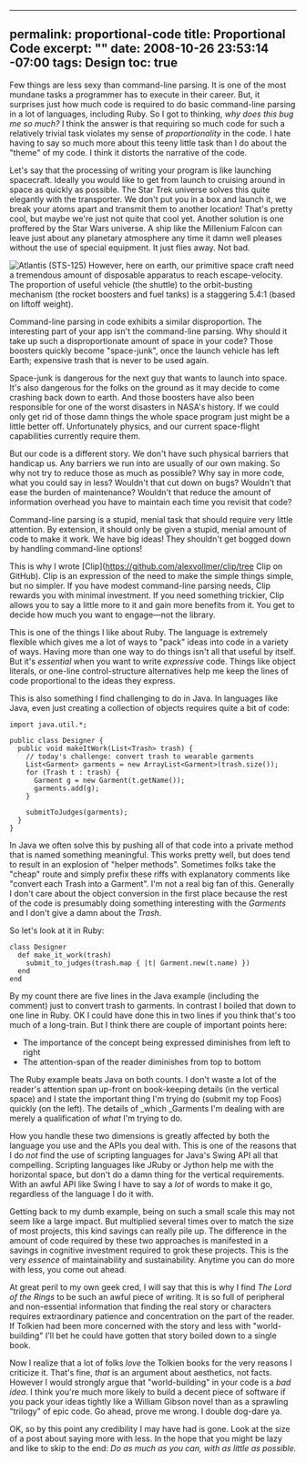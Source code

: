 ----- 
permalink: proportional-code
title: Proportional Code
excerpt: ""
date: 2008-10-26 23:53:14 -07:00
tags: Design
toc: true
-----
Few things are less sexy than command-line parsing. It is one of the most mundane tasks a programmer has to execute in their career. But, it surprises just how much code is required to do basic command-line parsing in a lot of languages, including Ruby. So I got to thinking, _why does this bug me so much?_ I think the answer is that requiring so much code for such a relatively trivial task violates my sense of _proportionality_ in the code. I hate having to say so much more about this teeny little task than I do about the "theme" of my code. I think it distorts the narrative of the code.

Let's say that the processing of writing your program is like launching spacecraft. Ideally you would like to get from launch to cruising around in space as quickly as possible. The Star Trek universe solves this quite elegantly with the transporter. We don't put you in a box and launch it, we break your atoms apart and transmit them to another location! That's pretty cool, but maybe we're just not quite that cool yet. Another solution is one proffered by the Star Wars universe. A ship like the Millenium Falcon can leave just about any planetary atmosphere any time it damn well pleases without the use of special equipment. It just flies away. Not bad.

![Atlantis (STS-125)](http://farm4.static.flickr.com/3173/2958037544_26e7973f17_m.jpg)
However, here on earth, our primitive space craft need a tremendous amount of disposable apparatus to reach escape-velocity. The proportion of useful vehicle (the shuttle) to the orbit-busting mechanism (the rocket boosters and fuel tanks) is a staggering 5.4:1 (based on liftoff weight).


Command-line parsing in code exhibits a similar disproportion. The interesting part of your app isn't the command-line parsing. Why should it take up such a disproportionate amount of space in your code? Those boosters quickly become "space-junk", once the launch vehicle has left Earth; expensive trash that is never to be used again.

Space-junk is dangerous for the next guy that wants to launch into space. It's also dangerous for the folks on the ground as it may decide to come crashing back down to earth. And those boosters have also been responsible for one of the worst disasters in NASA's history. If we could only get rid of those damn things the whole space program just might be a little better off. Unfortunately physics, and our current space-flight capabilities currently require them.

But our code is a different story. We don't have such physical barriers that handicap us. Any barriers we run into are usually of our own making. So why not try to reduce those as much as possible? Why say in more code, what you could say in less? Wouldn't that cut down on bugs? Wouldn't that ease the burden of maintenance? Wouldn't that reduce the amount of information overhead you have to maintain each time you revisit that code?

Command-line parsing is a stupid, menial task that should require very little attention. By extension, it should only be given a stupid, menial amount of code to make it work. We have big ideas! They shouldn't get bogged down by handling command-line options!

This is why I wrote [Clip](https://github.com/alexvollmer/clip/tree Clip on GitHub). Clip is an expression of the need to make the simple things simple, but no simpler. If you have modest command-line parsing needs, Clip rewards you with minimal investment. If you need something trickier, Clip allows you to say a little more to it and gain more benefits from it. You get to decide how much you want to engage&mdash;not the library.

This is one of the things I like about Ruby. The language is extremely flexible which gives me a lot of ways to "pack" ideas into code in a variety of ways. Having more than one way to do things isn't all that useful by itself. But it's _essential_ when you want to write _expressive_ code. Things like object literals, or one-line control-structure alternatives help me keep the lines of code proportional to the ideas they express.

This is also something I find challenging to do in Java. In languages like Java, even just creating a collection of objects requires quite a bit of code:

    import java.util.*;
    
    public class Designer {
      public void makeItWork(List<Trash> trash) {
        // today's challenge: convert trash to wearable garments
        List<Garment> garments = new ArrayList<Garment>(trash.size());
        for (Trash t : trash) {
          Garment g = new Garment(t.getName());
          garments.add(g);
        }
    
        submitToJudges(garments);
      }
    }

In Java we often solve this by pushing all of that code into a private method that is named something meaningful. This works pretty well, but does tend to result in an explosion of "helper methods". Sometimes folks take the "cheap" route and simply prefix these riffs with explanatory comments like "convert each Trash into a Garment". I'm not a real big fan of this. Generally I don't care about the object conversion in the first place because the rest of the code is presumably doing something interesting with the _Garments_ and I don't give a damn about the _Trash_.

So let's look at it in Ruby:

    class Designer
      def make_it_work(trash)
        submit_to_judges(trash.map { |t| Garment.new(t.name) })
      end
    end

By my count there are five lines in the Java example (including the comment) just to convert trash to garments. In contrast I boiled that down to one line in Ruby. OK I could have done this in two lines if you think that's too much of a long-train. But I think there are couple of important points here:
*  The importance of the concept being expressed diminishes from left to right
*  The attention-span of the reader diminishes from top to bottom

The Ruby example beats Java on both counts. I don't waste a lot of the reader's attention span up-front on book-keeping details (in the vertical space) and I state the important thing I'm trying do (submit my top Foos) quickly (on the left). The details of _which _Garments I'm dealing with are merely a qualification of _what_ I'm trying to do.

How you handle these two dimensions is greatly affected by both the language you use and the APIs you deal with. This is one of the reasons that I do _not_ find the use of scripting languages for Java's Swing API all that compelling. Scripting languages like JRuby or Jython help me with the horizontal space, but don't do a damn thing for the vertical requirements. With an awful API like Swing I have to say a _lot_ of words to make it go, regardless of the language I do it with.

Getting back to my dumb example, being on such a small scale this may not seem like a large impact. But multiplied several times over to match the size of most projects, this kind savings can really pile up. The difference in the amount of code required by these two approaches is manifested in a savings in cognitive investment required to grok these projects. This is the very _essence_ of maintainability and sustainability. Anytime you can do more with less, you come out ahead.

At great peril to my own geek cred, I will say that this is why I find _The Lord of the Rings_ to be such an awful piece of writing. It is so full of peripheral and non-essential information that finding the real story or characters requires extraordinary patience and concentration on the part of the reader. If Tolkien had been more concerned with the story and less with "world-building" I'll bet he could have gotten that story boiled down to a single book.

Now I realize that a lot of folks _love_ the Tolkien books for the very reasons I criticize it. That's fine, _that_ is an argument about aesthetics, not facts. However I would strongly argue that "world-building" in your code is a _bad idea_. I think you're much more likely to build a decent piece of software if you pack your ideas tightly like a William Gibson novel than as a sprawling "trilogy" of epic code. Go ahead, prove me wrong. I double dog-dare ya.

OK, so by this point any credibility I may have had is gone. Look at the size of a post about saying more with less. In the hope that you might be lazy and like to skip to the end:
*Do as much as you can, with as little as possible.*
